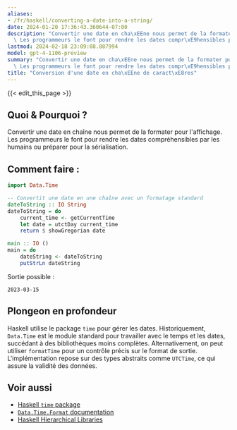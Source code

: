 ```yaml
---
aliases:
- /fr/haskell/converting-a-date-into-a-string/
date: 2024-01-20 17:36:43.360644-07:00
description: "Convertir une date en cha\xEEne nous permet de la formater pour l'affichage.\
  \ Les programmeurs le font pour rendre les dates compr\xE9hensibles par les humains\u2026"
lastmod: 2024-02-18 23:09:08.887994
model: gpt-4-1106-preview
summary: "Convertir une date en cha\xEEne nous permet de la formater pour l'affichage.\
  \ Les programmeurs le font pour rendre les dates compr\xE9hensibles par les humains\u2026"
title: "Conversion d'une date en cha\xEEne de caract\xE8res"
---
```


{{< edit_this_page >}}

## Quoi & Pourquoi ?
Convertir une date en chaîne nous permet de la formater pour l'affichage. Les programmeurs le font pour rendre les dates compréhensibles par les humains ou préparer pour la sérialisation.

## Comment faire :
```Haskell
import Data.Time

-- Convertit une date en une chaîne avec un formatage standard
dateToString :: IO String
dateToString = do
    current_time <- getCurrentTime
    let date = utctDay current_time
    return $ showGregorian date

main :: IO ()
main = do
    dateString <- dateToString
    putStrLn dateString
```
Sortie possible :
```
2023-03-15
```

## Plongeon en profondeur
Haskell utilise le package `time` pour gérer les dates. Historiquement, `Data.Time` est le module standard pour travailler avec le temps et les dates, succédant à des bibliothèques moins complètes. Alternativement, on peut utiliser `formatTime` pour un contrôle précis sur le format de sortie. L'implémentation repose sur des types abstraits comme `UTCTime`, ce qui assure la validité des données.

## Voir aussi
- [Haskell `time` package](https://hackage.haskell.org/package/time)
- [`Data.Time.Format` documentation](https://hackage.haskell.org/package/time-1.9.3/docs/Data-Time-Format.html)
- [Haskell Hierarchical Libraries](https://downloads.haskell.org/~ghc/latest/docs/html/libraries/)
